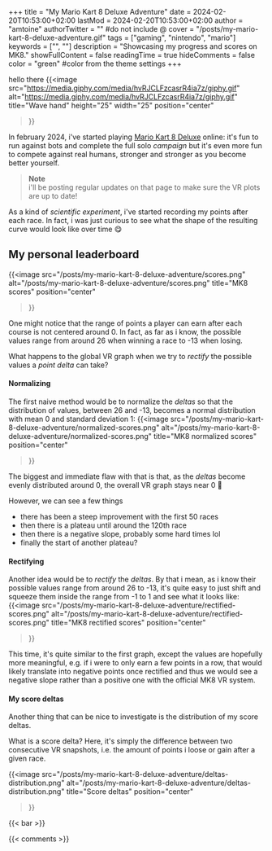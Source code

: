 +++
title = "My Mario Kart 8 Deluxe Adventure"
date = 2024-02-20T10:53:00+02:00
lastMod = 2024-02-20T10:53:00+02:00
author = "amtoine"
authorTwitter = "" #do not include @
cover = "/posts/my-mario-kart-8-deluxe-adventure.gif"
tags = ["gaming", "nintendo", "mario"]
keywords = ["", ""]
description = "Showcasing my progress and scores on MK8."
showFullContent = false
readingTime = true
hideComments = false
color = "green" #color from the theme settings
+++

hello there {{<image
    src="https://media.giphy.com/media/hvRJCLFzcasrR4ia7z/giphy.gif"
    alt="https://media.giphy.com/media/hvRJCLFzcasrR4ia7z/giphy.gif"
    title="Wave hand"
    height="25"
    width="25"
    position="center"
>}}

In february 2024, i've started playing [Mario Kart 8 Deluxe] online: it's fun to
run against bots and complete the full solo _campaign_ but it's even more fun to
compete against real humans, stronger and stronger as you become better yourself.

> **Note**  
> i'll be posting regular updates on that page to make sure the VR plots are up
> to date!

As a kind of _scientific experiment_, i've started recording my points after
each race.
In fact, i was just curious to see what the shape of the resulting curve would
look like over time :yum:

## My personal leaderboard
{{<image
    src="/posts/my-mario-kart-8-deluxe-adventure/scores.png"
    alt="/posts/my-mario-kart-8-deluxe-adventure/scores.png"
    title="MK8 scores"
    position="center"
>}}

One might notice that the range of points a player can earn after each course is
not centered around 0. In fact, as far as i know, the possible values range from
around 26 when winning a race to -13 when losing.

What happens to the global VR graph when we try to _rectify_ the possible values
a _point delta_ can take?

#### Normalizing
The first naive method would be to normalize the _deltas_ so that the
distribution of values, between 26 and -13, becomes a normal distribution with
mean 0 and standard deviation 1:
{{<image
    src="/posts/my-mario-kart-8-deluxe-adventure/normalized-scores.png"
    alt="/posts/my-mario-kart-8-deluxe-adventure/normalized-scores.png"
    title="MK8 normalized scores"
    position="center"
>}}

The biggest and immediate flaw with that is that, as the _deltas_ become evenly
distributed around 0, the overall VR graph stays near 0 :thinking:

However, we can see a few things
- there has been a steep improvement with the first 50 races
- then there is a plateau until around the 120th race
- then there is a negative slope, probably some hard times lol
- finally the start of another plateau?

#### Rectifying
Another idea would be to _rectify_ the _deltas_. By that i mean, as i know their
possible values range from around 26 to -13, it's quite easy to just shift and
squeeze them inside the range from -1 to 1 and see what it looks like:
{{<image
    src="/posts/my-mario-kart-8-deluxe-adventure/rectified-scores.png"
    alt="/posts/my-mario-kart-8-deluxe-adventure/rectified-scores.png"
    title="MK8 rectified scores"
    position="center"
>}}

This time, it's quite similar to the first graph, except the values are hopefully
more meaningful, e.g. if i were to only earn a few points in a row, that would
likely translate into negative points once rectified and thus we would see a
negative slope rather than a positive one with the official MK8 VR system.

#### My score deltas
Another thing that can be nice to investigate is the distribution of my score deltas.

What is a score delta?
Here, it's simply the difference between two consecutive VR snapshots, i.e. the amount
of points i loose or gain after a given race.

{{<image
    src="/posts/my-mario-kart-8-deluxe-adventure/deltas-distribution.png"
    alt="/posts/my-mario-kart-8-deluxe-adventure/deltas-distribution.png"
    title="Score deltas"
    position="center"
>}}

{{< bar >}}

{{< comments >}}

[Mario Kart 8 Deluxe]: https://www.nintendo.com/us/store/products/mario-kart-8-deluxe-switch/
